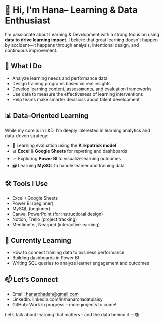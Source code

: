 # 👋 Hi, I'm Hana– Learning & Data Enthusiast

I'm passionate about Learning & Development with a strong focus on using **data to drive learning impact**. I believe that great learning doesn't happen by accident—it happens through analysis, intentional design, and continuous improvement.

## 🎯 What I Do
- Analyze learning needs and performance data
- Design training programs based on real insights
- Develop learning content, assessments, and evaluation frameworks
- Use data to measure the effectiveness of learning interventions
- Help teams make smarter decisions about talent development

## 📊 Data-Oriented Learning
While my core is in L&D, I’m deeply interested in learning analytics and data-driven strategy:
- 🧠 Learning evaluation using the **Kirkpatrick model**
- 📊 **Excel** & **Google Sheets** for reporting and dashboards
- 📈 Exploring **Power BI** to visualize learning outcomes
- 🗃️ Learning **MySQL** to handle learner and training data

## 🛠 Tools I Use
- Excel / Google Sheets
- Power BI (beginner)
- MySQL (beginner)
- Canva, PowerPoint (for instructional design)
- Notion, Trello (project tracking)
- Mentimeter, Nearpod (interactive learning)

## 🌱 Currently Learning
- How to connect training data to business performance
- Building dashboards in Power BI
- Writing SQL queries to analyze learner engagement and outcomes

## 📫 Let’s Connect
- Email: hanarohadah@gmail.com
- LinkedIn: linkedin.com/in/hanarohadatulaisy
- GitHub: Work in progress – more projects to come!

Let’s talk about learning that matters – and the data behind it 📉📚
